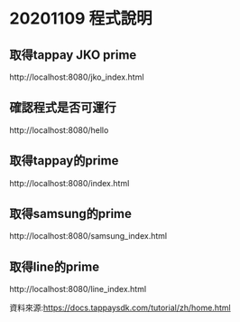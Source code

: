 # 20201109 程式說明 <br/>

## 取得tappay JKO prime <br/>
http://localhost:8080/jko_index.html <br/>

## 確認程式是否可運行 <br/>
http://localhost:8080/hello <br/>

## 取得tappay的prime <br/>
http://localhost:8080/index.html <br/>

## 取得samsung的prime <br/>
http://localhost:8080/samsung_index.html <br/>

## 取得line的prime <br/>
http://localhost:8080/line_index.html <br/>

資料來源:https://docs.tappaysdk.com/tutorial/zh/home.html
